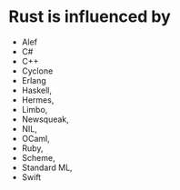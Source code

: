 # Rust is influenced by
* Alef
* C#
* C++
* Cyclone
* Erlang
* Haskell,
* Hermes,
* Limbo,
* Newsqueak,
* NIL,
* OCaml,
* Ruby,
* Scheme,
* Standard ML,
* Swift
